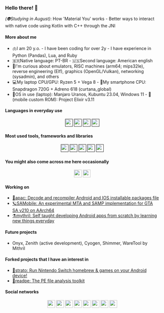 ### Hello there! 👋
_(👽Studying in August)_: How 'Material You' works - Better ways to interact with native code using Kotlin with C++ through the JNI

#### More about me
* 🫁I am 20 y.o. - I have been coding for over 2y - I have experience in Python (Pandas), Lua, and Ruby
* 🇧🇷Native language: PT-BR - 🇺🇸Second language: American english
* 🧅I'm curious about emulators, RISC machines (arm64; mips32le), reverse engineering (Elf), graphics (OpenGL/Vulkan), networking (sysadmin), and others
* 💻My laptop CPU/GPU: Ryzen 5 + Vega 8 - 📱My smartphone CPU: Snapdragon 720G + Adreno 618 (curtana_global)
* 🐧OS in use (laptop): Manjaro Uranos, Kubuntu 23.04, Windows 11 - 🐡(mobile custom ROM): Project Elixir v3.11

#### Languages in everyday use
<div align="center">
<a href=""><img src="https://img.shields.io/badge/C%2B%2B-00599C?style=for-the-badge&logo=c%2B%2B&logoColor=white" height="25px"></a>
<a href=""><img src="https://img.shields.io/badge/C-00599C?style=for-the-badge&logo=c&logoColor=white" height="25px"></a>
<a href=""><img src="https://img.shields.io/badge/Kotlin-0095D5?&style=for-the-badge&logo=kotlin&logoColor=white" height="25px"></a>
<a href=""><img src="https://img.shields.io/badge/Rust-black?style=for-the-badge&logo=rust&logoColor=#E57324" height="25px"></a>
</div>

#### Most used tools, frameworks and libraries
<div align="center">
<a href=""><img src="https://img.shields.io/badge/SQLite-07405E?style=for-the-badge&logo=sqlite&logoColor=white" height="25px"></a>
<a href=""><img src="https://img.shields.io/badge/Docker-2496ED?style=for-the-badge&logo=docker&logoColor=white" height="25px"></a>
<a href=""><img src="https://img.shields.io/badge/MariaDB-003545?style=for-the-badge&logo=mariadb&logoColor=white" height="25px"></a>
<a href=""><img src="https://img.shields.io/badge/chatGPT-74aa9c?style=for-the-badge&logo=openai&logoColor=white" height="25px"></a>
<a href=""><img src="https://img.shields.io/badge/Android-3DDC84?style=for-the-badge&logo=android&logoColor=white" height="25px"></a>
</div>

#### You might also come across me here occasionally
<div align="center">
<a href="https://leetcode.com/beloncode"><img src="https://img.shields.io/badge/LeetCode-000000?style=for-the-badge&logo=LeetCode&logoColor=#d16c06" height="25px"></a>
<a href="https://tryhackme.com/p/beloncode"><img src="https://img.shields.io/badge/-TryHackMe-%23212C42?style=for-the-badge&logo=tryhackme&logoColor=white" height="25px"></a>
</div>

#### Working on
- [🍙apac: Decode and recompiler Android and IOS installable packages file](https://github.com/beloncode/apac)
- [🪐SAMobile: An experimental MTA and SAMP implementation for GTA SA v210 on AArch64](https://github.com/beloncode/SAMobile)
- [⚗️mythril: Self taught developing Android apps from scratch by learning new things everyday](https://github.com/mithrilorg)

#### Future projects
- Onyx, Zenith (active development), Cyogen, Shimmer, WareTool by Mithril

#### Forked projects that I have an interest in
- [🍄strato: Run Nintendo Switch homebrew & games on your Android device!](https://github.com/beloncode/strato)
- [🔎readpe: The PE file analysis toolkit](https://github.com/beloncode/readpe)

#### Social networks
<div align="center">
<a href="https://www.instagram.com/beloncode"><img src="https://img.shields.io/badge/Instagram-E4405F?style=for-the-badge&logo=instagram&logoColor=white" height="25px"></a>
<a href="https://www.reddit.com/u/beloncode"><img src="https://img.shields.io/badge/Reddit-%23FF4500.svg?style=for-the-badge&logo=Reddit&logoColor=white" height="25px"></a>
<a href="https://t.me/beloncode"><img src="https://img.shields.io/badge/Telegram-2CA5E0?style=for-the-badge&logo=telegram&logoColor=white" height="25px"></a>
<a href="https://discord.com/users/beloncode#0279"><img src="https://img.shields.io/badge/Discord-7289DA?style=for-the-badge&logo=discord&logoColor=white" height="25px"></a>
<a href="https://twitter.com/beloncode"><img src="https://img.shields.io/badge/Twitter-%231DA1F2.svg?style=for-the-badge&logo=Twitter&logoColor=white" height="25px"></a>
<a href="https://mastodon.social/@beloncode"><img src="https://img.shields.io/badge/Mastodon-6364FF?style=for-the-badge&logo=Mastodon&logoColor=white" height="25px"></a>
<a href="https://www.linkedin.com/in/gabriel-correia-970a84256/"><img src="https://img.shields.io/badge/LinkedIn-0077B5?style=for-the-badge&logo=LinkedIn&logoColor=white" height="25px"></a>
<a href="https://www.youtube.com/@beloncode"><img src="https://img.shields.io/badge/YouTube-%23FF0000.svg?style=for-the-badge&logo=YouTube&logoColor=white" height="25px"></a>
</div>

